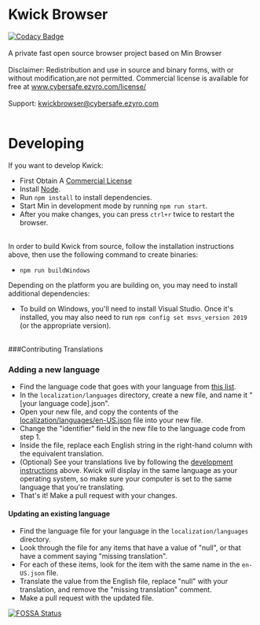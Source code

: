 # Kwick Browser
[![Codacy Badge](https://app.codacy.com/project/badge/Grade/01ce263113c6405fa5e2b643d8fde0e2)](https://www.codacy.com/gh/CyberSafe-Labs/Kwick-Browser/dashboard?utm_source=github.com&amp;utm_medium=referral&amp;utm_content=CyberSafe-Labs/Kwick-Browser&amp;utm_campaign=Badge_Grade)
<br>
<br>
A private fast open source browser project based on Min Browser
<br>
<br>
Disclaimer: Redistribution and use in source and binary forms, with or without
modification,are not permitted.
Commercial license is available for free at www.cybersafe.ezyro.com/license/
<br>
<br>
Support:
kwickbrowser@cybersafe.ezyro.com
<br>
<br>
# Developing
If you want to develop Kwick:

- First Obtain A <a href="www.cybersafe.ezyro.com/license">Commercial License</a>
- Install [Node](https://nodejs.org).
- Run `npm install` to install dependencies.
- Start Min in development mode by running `npm run start`.
- After you make changes, you can press `ctrl+r` twice to restart the browser.
<br>
In order to build Kwick from source, follow the installation instructions above, then use the following command to create binaries:

- `npm run buildWindows`

Depending on the platform you are building on, you may need to install additional dependencies:

- To build on Windows, you'll need to install Visual Studio. Once it's installed, you may also need to run `npm config set msvs_version 2019` (or the appropriate version).

<br>
###Contributing Translations

### Adding a new language

- Find the language code that goes with your language from [this list](https://electron.atom.io/docs/api/locales/#locales).
- In the `localization/languages` directory, create a new file, and name it "[your language code].json".
- Open your new file, and copy the contents of the <a href="https://github.com/CyberSafe-Labs/Kwick-Browser/blob/master/localization/languages/en-US.json">localization/languages/en-US.json</a> file into your new file.
- Change the "identifier" field in the new file to the language code from step 1.
- Inside the file, replace each English string in the right-hand column with the equivalent translation.
- (Optional) See your translations live by following the [development instructions](#installing) above. Kwick will display in the same language as your operating system, so make sure your computer is set to the same language that you're translating.
- That's it! Make a pull request with your changes.

#### Updating an existing language

- Find the language file for your language in the `localization/languages` directory.
- Look through the file for any items that have a value of "null", or that have a comment saying "missing translation".
- For each of these items, look for the item with the same name in the `en-US.json` file.
- Translate the value from the English file, replace "null" with your translation, and remove the "missing translation" comment.
- Make a pull request with the updated file.

[![FOSSA Status](https://app.fossa.com/api/projects/git%2Bgithub.com%2FCyberSafe-Labs%2FKwick-Browser.svg?type=large)](https://app.fossa.com/projects/git%2Bgithub.com%2FCyberSafe-Labs%2FKwick-Browser?ref=badge_large)
